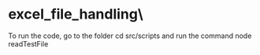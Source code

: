 # excel_file_handling\
To run the code, go to the folder cd src/scripts and run the command node readTestFile
